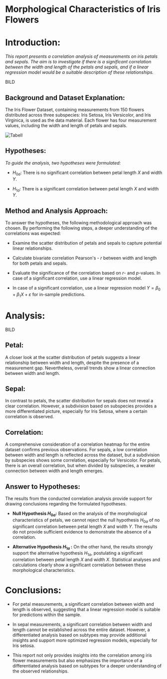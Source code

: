 # Morphological Characteristics of Iris Flowers

# Introduction:

*This report presents a correlation analysis of measurements on iris petals and sepals. The aim is to investigate if there is a significant correlation between the width and length of the petals and sepals, and if a linear regression model would be a suitable description of these relationships.*

BILD


## Background and Dataset Explanation: ##

The Iris Flower Dataset, containing measurements from 150 flowers distributed across three subspecies: Iris Setosa, Iris Versicolor, and Iris Virginica, is used as the data material. Each flower has four measurement values, including the width and length of petals and sepals.

![Tabell](result_table.png)



## Hypotheses: ##
*To guide the analysis, two hypotheses were formulated:*

- $H_{0a}$: There is no significant correlation between petal length $X$ and width $Y$.


- $H_{1a}$: There is a significant correlation between petal length $X$ and width $Y$.



## Method and Analysis Approach: ##

To answer the hypotheses, the following methodological approach was chosen. By performing the following steps, a deeper understanding of the correlations was expected:

- Examine the scatter distribution of petals and sepals to capture potential linear relationships.

- Calculate bivariate correlation Pearson's - $r$ between width and length for both petals and sepals.

- Evaluate the significance of the correlation based on $r$- and $p$-values.
In case of a significant correlation, use a linear regression model.

- In case of a significant correlation, use a linear regression model $Y = \beta_0 + \beta_1X + \varepsilon$ for in-sample predictions.



# Analysis: #  
BILD

## Petal: ##
A closer look at the scatter distribution of petals suggests a linear relationship between width and length, despite the presence of a measurement gap. Nevertheless, overall trends show a linear connection between width and length.

## Sepal: ##
In contrast to petals, the scatter distribution for sepals does not reveal a clear correlation. However, a subdivision based on subspecies provides a more differentiated picture, especially for Iris Setosa, where a certain correlation is observed.

## Correlation: ##
A comprehensive consideration of a correlation heatmap for the entire dataset confirms previous observations. For sepals, a low correlation between width and length is reflected across the dataset, but a subdivision by subspecies shows some correlation, especially for Versicolor. For petals, there is an overall correlation, but when divided by subspecies, a weaker connection between width and length emerges.

## Answer to Hypotheses: ##
The results from the conducted correlation analysis provide support for drawing conclusions regarding the formulated hypotheses.

- **Null Hypothesis $H_{0a}$:**
  Based on the analysis of the morphological characteristics of petals, we cannot reject the null hypothesis $H_{0a}$ of no significant correlation between petal length $X$ and width $Y$. The results do not provide sufficient evidence to demonstrate the absence of a correlation.

- **Alternative Hypothesis $H_{1a}$ :**
  On the other hand, the results strongly support the alternative hypothesis $H_{1a}$, postulating a significant correlation between petal length $X$ and width $X$. Statistical analyses and calculations clearly show a significant correlation between these morphological characteristics.

  
# Conclusions: #
- For petal measurements, a significant correlation between width and length is observed, suggesting that a linear regression model is suitable for predictions within the sample.

- In sepal measurements, a significant correlation between width and length cannot be established across the entire dataset. However, a differentiated analysis based on subtypes may provide additional insights and support more optimized regression models, especially for Iris setosa.

- This report not only provides insights into the correlation among iris flower measurements but also emphasizes the importance of a differentiated analysis based on subtypes for a deeper understanding of the observed relationships.



